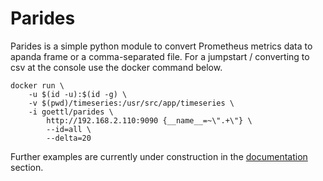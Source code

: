 # Parides

Parides is a simple python module to convert Prometheus metrics data to apanda frame or a comma-separated file.
For a jumpstart / converting to csv at the console use the docker command below. 

    docker run \
        -u $(id -u):$(id -g) \
        -v $(pwd)/timeseries:/usr/src/app/timeseries \
        -i goettl/parides \
            http://192.168.2.110:9090 {__name__=~\".+\"} \
            --id=all \
            --delta=20 


Further examples are currently under construction in the [documentation](https://goettl79.github.io/parides/) section.